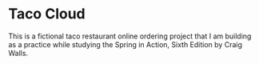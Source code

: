 # Taco Cloud

This is a fictional taco restaurant online ordering project that I am building as a practice while studying the Spring in Action, Sixth Edition by Craig Walls.
